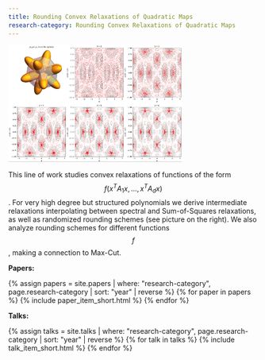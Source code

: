 ```yaml
---
title: Rounding Convex Relaxations of Quadratic Maps
research-category: Rounding Convex Relaxations of Quadratic Maps
---
```


<div class="image-right-p">
<img src="/assets/images/psdforms_rounding.png" width="350">
</div>

This line of work studies convex relaxations of functions of the form $$f(x^T
A_1 x, \ldots, x^T A_d x)$$. For very high degree but structured polynomials we
derive intermediate relaxations interpolating between spectral and
Sum-of-Squares relaxations, as well as randomized rounding schemes (see picture
on the right). We also analyze rounding schemes for different functions $$f$$,
making a connection to Max-Cut.

<div><b>Papers:</b></div>

{% assign papers = site.papers | where: "research-category", page.research-category | sort: "year" | reverse %}
{% for paper in papers %}
{% include paper_item_short.html %}
{% endfor %}

<div><b>Talks:</b></div>

{% assign talks = site.talks | where: "research-category", page.research-category | sort: "year" | reverse %}
{% for talk in talks %}
{% include talk_item_short.html %}
{% endfor %}
